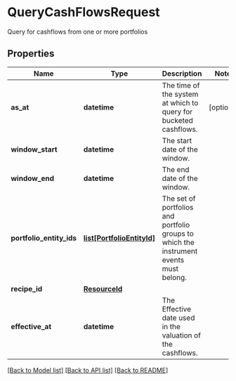 # QueryCashFlowsRequest

Query for cashflows from one or more portfolios

## Properties
Name | Type | Description | Notes
------------ | ------------- | ------------- | -------------
**as_at** | **datetime** | The time of the system at which to query for bucketed cashflows. | [optional] 
**window_start** | **datetime** | The start date of the window. | 
**window_end** | **datetime** | The end date of the window. | 
**portfolio_entity_ids** | [**list[PortfolioEntityId]**](PortfolioEntityId.md) | The set of portfolios and portfolio groups to which the instrument events must belong. | 
**recipe_id** | [**ResourceId**](ResourceId.md) |  | 
**effective_at** | **datetime** | The Effective date used in the valuation of the cashflows. | 

[[Back to Model list]](../README.md#documentation-for-models) [[Back to API list]](../README.md#documentation-for-api-endpoints) [[Back to README]](../README.md)


